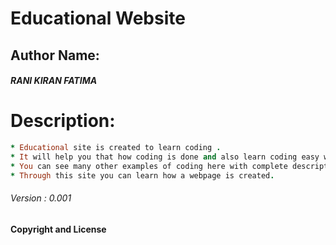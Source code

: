 # Educational Website
## Author Name: 
   ##### RANI KIRAN FATIMA
   
   # Description:
 ``` ruby  
* Educational site is created to learn coding .
* It will help you that how coding is done and also learn coding easy ways.
* You can see many other examples of coding here with complete description.
* Through this site you can learn how a webpage is created.
```
###### Version :  0.001
#### Copyright and License 
